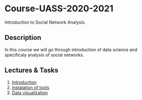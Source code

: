 # Course-UASS-2020-2021
Introduction to Social Network Analysis.

## Description
In this course we will go through introduction of data science and specificaly analysis of social networks.

## Lectures & Tasks
1. [Introduction](/lectures/lecture1.md) 
1. [Instalation of tools](/lectures/lecture2.md) 
1. [Data visualization](/lectures/lecture3/readme.md) 
